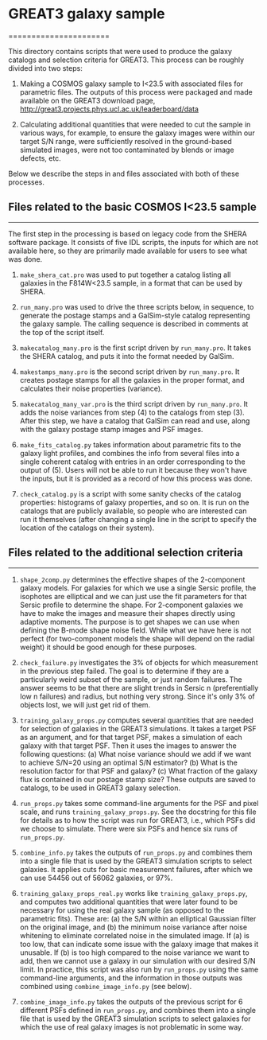 # GREAT3 galaxy sample
======================

This directory contains scripts that were used to produce the galaxy catalogs
and selection criteria for GREAT3.  This process can be roughly divided into two
steps:

1. Making a COSMOS galaxy sample to I<23.5 with associated files for parametric
files.  The outputs of this process were packaged and made available on the
GREAT3 download page, http://great3.projects.phys.ucl.ac.uk/leaderboard/data

2. Calculating additional quantities that were needed to cut the sample in
various ways, for example, to ensure the galaxy images were within our target
S/N range, were sufficiently resolved in the ground-based simulated images, were
not too contaminated by blends or image defects, etc.

Below we describe the steps in and files associated with both of these
processes.


## Files related to the basic COSMOS I<23.5 sample
--------------------------------------------------

The first step in the processing is based on legacy code from the SHERA software
package.  It consists of five IDL scripts, the inputs for which are not
available here, so they are primarily made available for users to see what was
done.

1. `make_shera_cat.pro` was used to put together a catalog listing all galaxies
in the F814W<23.5 sample, in a format that can be used by SHERA.

2. `run_many.pro` was used to drive the three scripts below, in sequence, to
generate the postage stamps and a GalSim-style catalog representing the galaxy
sample.  The calling sequence is described in comments at the top of the script
itself.

3. `makecatalog_many.pro` is the first script driven by `run_many.pro`.  It
takes the SHERA catalog, and puts it into the format needed by GalSim.

4. `makestamps_many.pro` is the second script driven by `run_many.pro`.  It
creates postage stamps for all the galaxies in the proper format, and calculates
their noise properties (variance).

5. `makecatalog_many_var.pro` is the third script driven by `run_many.pro`.  It
adds the noise variances from step (4) to the catalogs from step (3).
After this step, we have a catalog that GalSim can read and use, along with the
galaxy postage stamp images and PSF images.

6. `make_fits_catalog.py` takes information about parametric fits to the galaxy
light profiles, and combines the info from several files into a single coherent
catalog with entries in an order corresponding to the output of (5).  Users will
not be able to run it because they won't have the inputs, but it is provided as
a record of how this process was done.

7. `check_catalog.py` is a script with some sanity checks of the catalog
properties: histograms of galaxy properties, and so on.  It is run on the
catalogs that are publicly available, so people who are interested can run it
themselves (after changing a single line in the script to specify the location
of the catalogs on their system).


## Files related to the additional selection criteria
-----------------------------------------------------

1. `shape_2comp.py` determines the effective shapes of the 2-component galaxy
models.  For galaxies for which we use a single Sersic profile, the isophotes
are elliptical and we can just use the fit parameters for that Sersic profile to
determine the shape.  For 2-component galaxies we have to make the images and
measure their shapes directly using adaptive moments.  The purpose is to get
shapes we can use when defining the B-mode shape noise field.  While what we
have here is not perfect (for two-component models the shape will depend on the
radial weight) it should be good enough for these purposes.

2. `check_failure.py` investigates the 3% of objects for which measurement in
the previous step failed.  The goal is to determine if they are a particularly
weird subset of the sample, or just random failures.  The answer seems to be
that there are slight trends in Sersic n (preferentially low n failures) and
radius, but nothing very strong.  Since it's only 3% of objects lost, we will
just get rid of them.

3. `training_galaxy_props.py` computes several quantities that are needed for
selection of galaxies in the GREAT3 simulations.  It takes a target PSF as an
argument, and for that target PSF, makes a simulation of each galaxy with that
target PSF.  Then it uses the images to answer the following questions: (a) What
noise variance should we add if we want to achieve S/N=20 using an optimal S/N
estimator? (b) What is the resolution factor for that PSF and galaxy?  (c) What
fraction of the galaxy flux is contained in our postage stamp size?  These
outputs are saved to catalogs, to be used in GREAT3 galaxy selection.

4. `run_props.py` takes some command-line arguments for the PSF and pixel scale,
and runs `training_galaxy_props.py`.  See the docstring for this file for
details as to how the script was run for GREAT3, i.e., which PSFs did we choose
to simulate.  There were six PSFs and hence six runs of `run_props.py`.

5. `combine_info.py` takes the outputs of `run_props.py` and combines them into
a single file that is used by the GREAT3 simulation scripts to select galaxies.
It applies cuts for basic measurement failures, after which we can use 54456 out
of 56062 galaxies, or 97%.

6. `training_galaxy_props_real.py` works like `training_galaxy_props.py`, and
computes two additional quantities that were later found to be necessary for
using the real galaxy sample (as opposed to the parametric fits).  These are:
(a) the S/N within an elliptical Gaussian filter on the original image, and (b)
the minimum noise variance after noise whitening to eliminate correlated noise
in the simulated image.  If (a) is too low, that can indicate some issue with
the galaxy image that makes it unusable.  If (b) is too high compared to the
noise variance we want to add, then we cannot use a galaxy in our simulation
with our desired S/N limit.  In practice, this script was also run by
`run_props.py` using the same command-line arguments, and the information in
those outputs was combined using `combine_image_info.py` (see below).

7. `combine_image_info.py` takes the outputs of the previous script for 6
different PSFs defined in `run_props.py`, and combines them into a single file
that is used by the GREAT3 simulation scripts to select galaxies for which the
use of real galaxy images is not problematic in some way.
